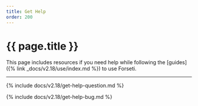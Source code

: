 ```yaml
---
title: Get Help
order: 200
---
```


# {{ page.title }}

This page includes resources if you need help while following the
[guides]({% link _docs/v2.18/use/index.md %}) to use Forseti.

---

{% include docs/v2.18/get-help-question.md %}

{% include docs/v2.18/get-help-bug.md %}

